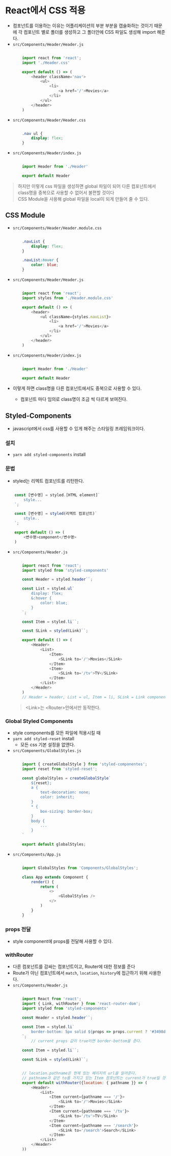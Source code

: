# React에서 CSS 적용
- 컴포넌트를 이용하는 이유는 어플리케이션의 부분 부분을 캡슐화하는 것이기 때문에 각 컴포넌트 별로 폴더를 생성하고 그 폴더안에 CSS 파일도 생성해 import 해준다.
- `src/Components/Header/Header.js`
    ```js

        import react from 'react';
        import './Header.css'

        export default () => (
            <header className='nav'>
                <ul>
                    <li>
                        <a href='/'>Movies</a>
                    </li>
                </ul>
            </header>
        )

    ```
- `src/Components/Header/Header.css`
    ```css

        .nav ul {
            display: flex;
        }

    ```
- `src/Components/Header/index.js`
    ```js

        import Header from './Header'

        export default Header

    ```
> 하지만 이렇게 css 파일을 생성하면 global 파일이 되어 다른 컴포넌트에서 class명을 중복으로 사용할 수 없어서 불편할 것이다</br>
> CSS Module을 사용해 global 파일을 local이 되게 만들어 줄 수 있다.

## CSS Module
- `src/Components/Header/Header.module.css`
    ```css

        .navList {
            display: flex;
        }

        .navList:hover {
            color: blue;
        }

    ```
- `src/Components/Header/Header.js`
    ```js

        import react from 'react';
        import styles from './Header.module.css'

        export default () => (
            <header>
                <ul className={styles.navList}>
                    <li>
                        <a href='/'>Movies</a>
                    </li>
                </ul>
            </header>
        )

    ```
- `src/Components/Header/index.js`
    ```js

        import Header from './Header'

        export default Header

    ```

- 이렇게 하면 class명을 다른 컴포넌트에서도 중복으로 사용할 수 있다.
  - 컴포넌트 마다 임의로 class명이 조금 씩 다르게 보여진다.

## Styled-Components
- javascript에서 css를 사용할 수 있게 해주는 스타일링 프레임워크이다.
### 설치
- `yarn add styled-components` install
### 문법
- styled는 리엑트 컴포넌트를 리턴한다.
```js

    const [변수명] = styled.[HTML element]`
        style...
    `;

    const [변수명] = styled(리엑트 컴포넌트)`
        style..
    `;

    export default () => (
        <변수명>component</변수명> 
    )

```
- `src/Components/Header.js`
    ```js

        import react from 'react';
        import styled from 'styled-components'

        const Header = styled.header``;

        const List = styled.ul`
            display: flex;
            &:hover {
                color: blue;
            }
        `;

        const Item = styled.li``;

        const SLink = styled(Link)``;

        export default () => (
            <Header>
                <List>
                    <Item>
                        <SLink to='/'>Movies</SLink>
                    </Item>
                    <Item>
                        <SLink to='/tv'>TV</SLink>
                    </Item>
                </List>
            </Header>
        )
        // Header = header, List = ul, Item = li, SLink = Link component와 같다.

    ```

    > \<Link\>는 \<Router\>안에서만 동작한다.

### Global Styled Components
- style components를 모든 파일에 적용시킬 때 
- `yarn add styled-reset` install
  - 모든 css 기본 설정을 없앤다.
- `src/Components/GlobalStyles.js`
    ```js

        import { createGlobalStyle } from 'styled-componentes';
        import reset from 'styled-reset';

        const globalStyles = createGlobalStyle`
            ${reset};
            a {
                text-decoration: none;
                color: inherit;
            }
            * {
                box-sizing: border-box;
            }
            body {
                ...
            }
        `

        export default globalStyles;

    ```
- `src/Components/App.js`
    ```js

        import GlobalStyles from 'Components/GlobalStyles';

        class App extends Component {
            render() {
                return (
                    <>
                        <GlobalStyles />
                    </>
                )
            }
        }
    
    ``` 

### props 전달
- style component에 props를 전달해 사용할 수 있다.
### withRouter
- 다른 컴포넌트를 감싸는 컴포넌트이고, Router에 대한 정보를 준다
- Route가 아닌 컴포넌트에서 `match`, `location`, `history`에 접근하기 위해 사용한다.
- `src/Components/Header.js`
    ```js

        import React from 'react';
        import { Link, withRouter } from 'react-router-dom';
        import styled from 'styled-components'

        const Header = styled.header``;

        const Item = styled.li`
            border-bottom: 5px solid ${props => props.current ? '#3498db' : 'transparent'}
        `;
            // current props 값이 true이면 border-bottom을 준다.

        const Item = styled.li``;

        const SLink = styled(Link)``;


        // location.pathname은 현재 있는 페이지의 url을 알려준다.
        // pathname과 같은 to를 가지고 있는 Item 컴포넌트는 current가 true일 것이다.
        export default withRouter({location: { pathname }} => (
            <Header>
                <List>
                    <Item current={pathname === '/'}>
                        <SLink to='/'>Movies</SLink>
                    </Item>
                    <Item current={pathname === '/tv'}>
                        <SLink to='/tv'>TV</SLink>
                    </Item>
                    <Item current={pathname === '/search'}>
                        <SLink to='/search'>Search</SLink>
                    </Item>
                </List>
            </Header>
        ))

    ```
